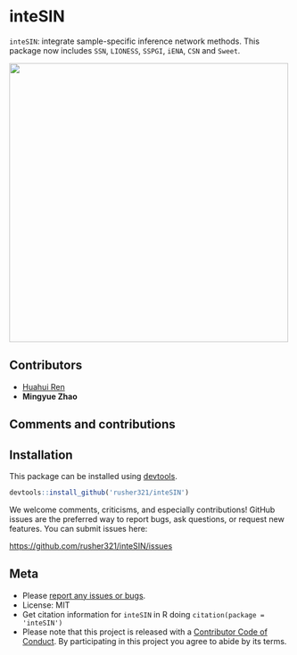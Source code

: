 # inteSIN

`inteSIN`: integrate sample-specific inference network methods. This package now includes `SSN`, `LIONESS`, `SSPGI`, `iENA`, `CSN` and `Sweet`.

<img src="data/microbiota.png" width="500">

Contributors
------------

-   [Huahui Ren](https://github.com/rusher321)
-   **Mingyue Zhao**

Comments and contributions
--------------------------

Installation
------------

This package can be installed using [devtools](http://cran.r-project.org/web/packages/devtools/index.html).

``` r
devtools::install_github('rusher321/inteSIN')
```

We welcome comments, criticisms, and especially contributions! GitHub
issues are the preferred way to report bugs, ask questions, or request
new features. You can submit issues here:

<https://github.com/rusher321/inteSIN/issues>

Meta
----

-   Please [report any issues or
    bugs](https://github.com/rusher321/inteSIN/issues).
-   License: MIT
-   Get citation information for `inteSIN` in R doing
    `citation(package = 'inteSIN')`
-   Please note that this project is released with a [Contributor Code
    of Conduct](CONDUCT.md). By participating in this project you agree
    to abide by its terms.
